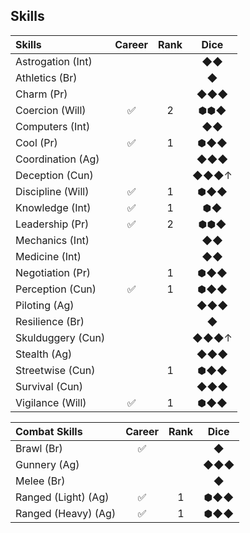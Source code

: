 ## Skills

|      Skills       | Career | Rank | Dice  |
|:----------------- |:------:|:----:|:-----:|
| Astrogation (Int) |        |      | ◆◆
| Athletics (Br)    |        |      | ◆
| Charm (Pr)        |        |      | ◆◆◆
| Coercion (Will)   |   ✅   |  2   | ⬢⬢◆
| Computers (Int)   |        |      | ◆◆
| Cool (Pr)         |   ✅   |  1   | ⬢◆◆
| Coordination (Ag) |        |      | ◆◆◆
| Deception (Cun)   |        |      | ◆◆◆↑
| Discipline (Will) |   ✅   |  1   | ⬢◆◆
| Knowledge (Int)   |   ✅   |  1   | ⬢◆
| Leadership (Pr)   |   ✅   |  2   | ⬢⬢◆
| Mechanics (Int)   |        |      | ◆◆
| Medicine (Int)    |        |      | ◆◆
| Negotiation (Pr)  |        |  1   | ⬢◆◆
| Perception (Cun)  |   ✅   |  1   | ⬢◆◆
| Piloting (Ag)     |        |      | ◆◆◆
| Resilience (Br)   |        |      | ◆
| Skulduggery (Cun) |        |      | ◆◆◆↑
| Stealth (Ag)      |        |      | ◆◆◆
| Streetwise (Cun)  |        |  1   | ⬢◆◆
| Survival (Cun)    |        |      | ◆◆◆
| Vigilance (Will)  |   ✅   |  1   | ⬢◆◆

|    Combat Skills    | Career | Rank | Dice |
|:------------------- |:------:|:----:|:----:|
| Brawl (Br)          |   ✅   |      | ◆
| Gunnery (Ag)        |        |      | ◆◆◆
| Melee (Br)          |        |      | ◆
| Ranged (Light) (Ag) |   ✅   |  1   | ⬢◆◆
| Ranged (Heavy) (Ag) |   ✅   |  1   | ⬢◆◆
